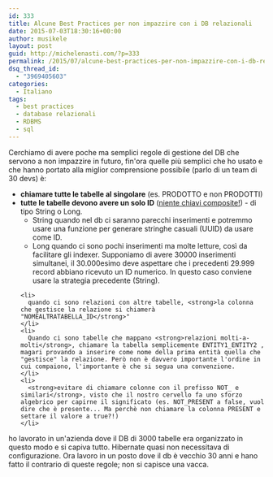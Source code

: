 ```yaml
---
id: 333
title: Alcune Best Practices per non impazzire con i DB relazionali
date: 2015-07-03T18:30:16+00:00
author: musikele
layout: post
guid: http://michelenasti.com/?p=333
permalink: /2015/07/alcune-best-practices-per-non-impazzire-con-i-db-relazionali/
dsq_thread_id:
  - "3969405603"
categories:
  - Italiano
tags:
  - best practices
  - database relazionali
  - RDBMS
  - sql
---
```

<div>
  Cerchiamo di avere poche ma semplici regole di gestione del DB che servono a non impazzire in futuro, fin'ora quelle più semplici che ho usato e che hanno portato alla miglior comprensione possibile (parlo di un team di 30 devs) è:
</div>

<div>
  <ul>
    <li>
      <strong>chiamare tutte le tabelle al singolare</strong> (es. PRODOTTO e non PRODOTTI)
    </li>
    <li>
      <strong>tutte le tabelle devono avere un solo ID</strong> (<span style="text-decoration: underline;">niente chiavi composite!</span>) - di tipo String o Long. <ul>
        <li>
          <span class="lang:default decode:true  crayon-inline ">String</span>  quando nel db ci saranno parecchi inserimenti e potremmo usare una funzione per generare stringhe casuali (UUID) da usare come ID.
        </li>
        <li>
          <span class="lang:default decode:true  crayon-inline ">Long</span>  quando ci sono pochi inserimenti ma molte letture, così da facilitare gli indexer. Supponiamo di avere 30000 inserimenti simultanei, il 30.000esimo deve aspettare che i precedenti 29.999 record abbiano ricevuto un ID numerico. In questo caso conviene usare la strategia precedente (String).
        </li>
      </ul>
    </li>
    
    <li>
      quando ci sono relazioni con altre tabelle, <strong>la colonna che gestisce la relazione si chiamerà "NOMEALTRATABELLA_ID</strong>"
    </li>
    <li>
      Quando ci sono tabelle che mappano <strong>relazioni molti-a-molti</strong>, chiamare la tabella semplicemente ENTITY1_ENTITY2 , magari provando a inserire come nome della prima entità quella che "gestisce" la relazione. Però non è davvero importante l'ordine in cui compaiono, l'importante è che si segua una convenzione.
    </li>
    <li>
      <strong>evitare di chiamare colonne con il prefisso NOT_ e similari</strong>, visto che il nostro cervello fa uno sforzo algebrico per capirne il significato (es. NOT_PRESENT a false, vuol dire che è presente... Ma perchè non chiamare la colonna PRESENT e settare il valore a true?!)
    </li>
  </ul>
  
  <div>
    ho lavorato in un'azienda dove il DB di 3000 tabelle era organizzato in questo modo e si capiva tutto. Hibernate quasi non necessitava di configurazione. Ora lavoro in un posto dove il db è vecchio 30 anni e hano fatto il contrario di queste regole; non si capisce una vacca.
  </div>
</div>